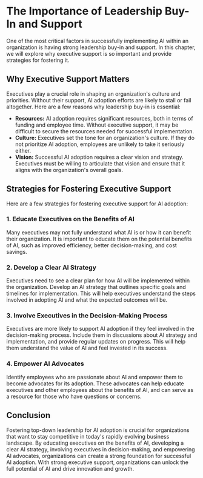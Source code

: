 The Importance of Leadership Buy-In and Support
=========================================================================================================

One of the most critical factors in successfully implementing AI within an organization is having strong leadership buy-in and support. In this chapter, we will explore why executive support is so important and provide strategies for fostering it.

Why Executive Support Matters
-----------------------------

Executives play a crucial role in shaping an organization's culture and priorities. Without their support, AI adoption efforts are likely to stall or fail altogether. Here are a few reasons why leadership buy-in is essential:

* **Resources:** AI adoption requires significant resources, both in terms of funding and employee time. Without executive support, it may be difficult to secure the resources needed for successful implementation.
* **Culture:** Executives set the tone for an organization's culture. If they do not prioritize AI adoption, employees are unlikely to take it seriously either.
* **Vision:** Successful AI adoption requires a clear vision and strategy. Executives must be willing to articulate that vision and ensure that it aligns with the organization's overall goals.

Strategies for Fostering Executive Support
------------------------------------------

Here are a few strategies for fostering executive support for AI adoption:

### 1. Educate Executives on the Benefits of AI

Many executives may not fully understand what AI is or how it can benefit their organization. It is important to educate them on the potential benefits of AI, such as improved efficiency, better decision-making, and cost savings.

### 2. Develop a Clear AI Strategy

Executives need to see a clear plan for how AI will be implemented within the organization. Develop an AI strategy that outlines specific goals and timelines for implementation. This will help executives understand the steps involved in adopting AI and what the expected outcomes will be.

### 3. Involve Executives in the Decision-Making Process

Executives are more likely to support AI adoption if they feel involved in the decision-making process. Include them in discussions about AI strategy and implementation, and provide regular updates on progress. This will help them understand the value of AI and feel invested in its success.

### 4. Empower AI Advocates

Identify employees who are passionate about AI and empower them to become advocates for its adoption. These advocates can help educate executives and other employees about the benefits of AI, and can serve as a resource for those who have questions or concerns.

Conclusion
----------

Fostering top-down leadership for AI adoption is crucial for organizations that want to stay competitive in today's rapidly evolving business landscape. By educating executives on the benefits of AI, developing a clear AI strategy, involving executives in decision-making, and empowering AI advocates, organizations can create a strong foundation for successful AI adoption. With strong executive support, organizations can unlock the full potential of AI and drive innovation and growth.
